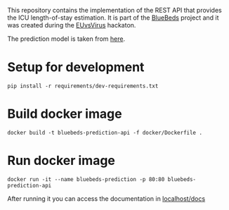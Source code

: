 This repository contains the implementation of the REST API that provides the ICU length-of-stay estimation. It is part
of the [BlueBeds](https://devpost.com/software/bluebeds) project and it was created during the
[EUvsVirus](https://euvsvirus.org/) hackaton.

The prediction model is taken from [here](https://github.com/rachelHey/versus-virus-hack-length-of-stay-prediction).
# Setup for development
```
pip install -r requirements/dev-requirements.txt
```

# Build docker image
```
docker build -t bluebeds-prediction-api -f docker/Dockerfile .
```

# Run docker image
```
docker run -it --name bluebeds-prediction -p 80:80 bluebeds-prediction-api
```
After running it you can access the documentation in [localhost/docs](http://localhost:80/docs) 
